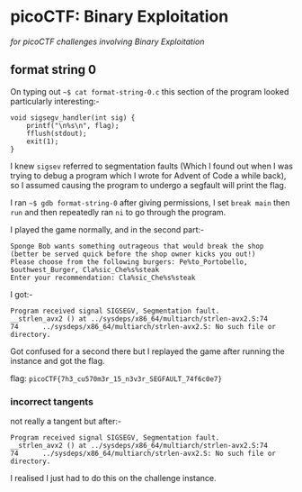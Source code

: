 # picoCTF: Binary Exploitation

_for picoCTF challenges involving Binary Exploitation_

## format string 0

On typing out `~$ cat format-string-0.c` this section of the program looked particularly interesting:-


```
void sigsegv_handler(int sig) {
    printf("\n%s\n", flag);
    fflush(stdout);
    exit(1);
}
```

I knew `sigsev` referred to segmentation faults (Which I found out when I was trying to debug a program which I wrote for Advent of Code a while back), so I assumed causing the program to undergo a segfault will print the flag.

I ran `~$ gdb format-string-0` after giving permissions, I set `break main` then `run` and then repeatedly ran `ni` to go through the program. 

I played the game normally, and in the second part:-


```
Sponge Bob wants something outrageous that would break the shop (better be served quick before the shop owner kicks you out!)
Please choose from the following burgers: Pe%to_Portobello, $outhwest_Burger, Cla%sic_Che%s%steak
Enter your recommendation: Cla%sic_Che%s%steak
```

I got:-

```
Program received signal SIGSEGV, Segmentation fault.
__strlen_avx2 () at ../sysdeps/x86_64/multiarch/strlen-avx2.S:74
74      ../sysdeps/x86_64/multiarch/strlen-avx2.S: No such file or directory.
```

Got confused for a second there but I replayed the game after running the instance and got the flag.

flag: `picoCTF{7h3_cu570m3r_15_n3v3r_SEGFAULT_74f6c0e7}`

### incorrect tangents

not really a tangent but after:-

```
Program received signal SIGSEGV, Segmentation fault.
__strlen_avx2 () at ../sysdeps/x86_64/multiarch/strlen-avx2.S:74
74      ../sysdeps/x86_64/multiarch/strlen-avx2.S: No such file or directory.
```

I realised I just had to do this on the challenge instance.
